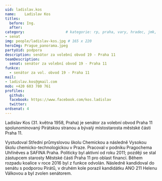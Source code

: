 ```yaml
---
uid: ladislav.kos
name:    Ladislav Kos
titles:
  before: Ing. 
  after:
category:                 	# kategorie: rp, praha, vary, hradec, jmk, senat
- senat
img: people/ladislav-kos.jpg # 165 x 220
heroImg: Prague_panorama.jpeg
partyUid: podpora
description: senátor za volební obvod 19 - Praha 11
teamDescription:
  senat: senátor za volební obvod 19 - Praha 11
funkce:
  - senátor za vol. obvod 19 - Praha 11
mail:
- ladislav.kos@gmail.com
mob: +420 603 780 761
profiles:
  github:                 
  facebook: https://www.facebook.com/kos.ladislav
  twitter:
ordsenat: 4
---
```


Ladislav Kos (31. května 1958, Praha) je senátor za volební obvod Praha 11 spolunominovaný Pirátskou stranou a bývalý místostarosta městské části Praha 11.

Vystudoval Střední průmyslovou školu Chemickou a následně Vysokou školu chemicko-technologickou v Praze. Pracoval v podniku Pragochema Uhříněves a SAFINA Praha. Politicky byl aktivní od roku 2011; později se stal zástupcem starosty Městské části Praha 11 pro oblast financí. Během rozpadu koalice v roce 2016 byl z funkce odvolán. Následně kandidoval do senátu s podporou Pirátů, v druhém kole porazil kandidátku ANO 211 Helenu Válkovou a byl zvolen senátorem.
